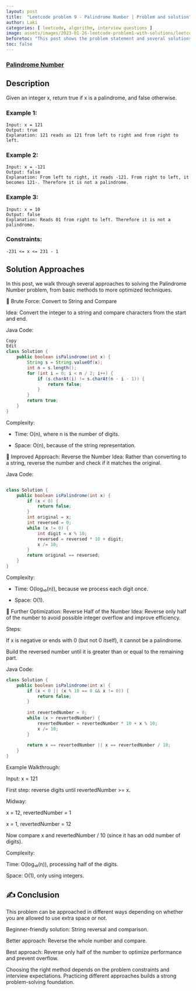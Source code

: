 ```yaml
---
layout: post
title:  "Leetcode problem 9 - Palindrome Number | Problem and solution"
author: Laki
categories: [ leetcode, algorithm, interview questions ]
image: assets/images/2023-01-26-leetcode-problem1-with-solutions/leetcode_meme1.png
beforetoc: "This post shows the problem statement and several solutions for leetcode Palindrome Number problem"
toc: false
---
```


### [Palindrome Number](https://leetcode.com/problems/palindrome-number/)

## Description
Given an integer x, return true if x is a 
palindrome, and false otherwise.

### Example 1:
```
Input: x = 121
Output: true
Explanation: 121 reads as 121 from left to right and from right to left.
```
### Example 2:
```
Input: x = -121
Output: false
Explanation: From left to right, it reads -121. From right to left, it becomes 121-. Therefore it is not a palindrome.
```
### Example 3:
```
Input: x = 10
Output: false
Explanation: Reads 01 from right to left. Therefore it is not a palindrome.
``` 

### Constraints:
```
-231 <= x <= 231 - 1
```

## Solution Approaches
In this post, we walk through several approaches to solving the Palindrome Number problem, from basic methods to more optimized techniques.

🔹 Brute Force: Convert to String and Compare

Idea:
Convert the integer to a string and compare characters from the start and end.

Java Code:

```java
Copy
Edit
class Solution {
    public boolean isPalindrome(int x) {
        String s = String.valueOf(x);
        int n = s.length();
        for (int i = 0; i < n / 2; i++) {
            if (s.charAt(i) != s.charAt(n - i - 1)) {
                return false;
            }
        }
        return true;
    }
}
```
Complexity:

- Time: O(n), where n is the number of digits.

- Space: O(n), because of the string representation.


🔹 Improved Approach: Reverse the Number
Idea:
Rather than converting to a string, reverse the number and check if it matches the original.

Java Code:

```java

class Solution {
    public boolean isPalindrome(int x) {
        if (x < 0) {
            return false;
        }
        int original = x;
        int reversed = 0;
        while (x != 0) {
            int digit = x % 10;
            reversed = reversed * 10 + digit;
            x /= 10;
        }
        return original == reversed;
    }
}
```
Complexity:

- Time: O(log₁₀(n)), because we process each digit once.

- Space: O(1).

🔹 Further Optimization: Reverse Half of the Number
Idea:
Reverse only half of the number to avoid possible integer overflow and improve efficiency.

Steps:

If x is negative or ends with 0 (but not 0 itself), it cannot be a palindrome.

Build the reversed number until it is greater than or equal to the remaining part.

Java Code:

```java
class Solution {
    public boolean isPalindrome(int x) {
        if (x < 0 || (x % 10 == 0 && x != 0)) {
            return false;
        }
        
        int revertedNumber = 0;
        while (x > revertedNumber) {
            revertedNumber = revertedNumber * 10 + x % 10;
            x /= 10;
        }
        
        return x == revertedNumber || x == revertedNumber / 10;
    }
}
```
Example Walkthrough:

Input: x = 121

First step: reverse digits until revertedNumber >= x.

Midway:

x = 12, revertedNumber = 1

x = 1, revertedNumber = 12

Now compare x and revertedNumber / 10 (since it has an odd number of digits).

Complexity:

Time: O(log₁₀(n)), processing half of the digits.

Space: O(1), only using integers.

## ✍️ Conclusion
This problem can be approached in different ways depending on whether you are allowed to use extra space or not.

Beginner-friendly solution: String reversal and comparison.

Better approach: Reverse the whole number and compare.

Best approach: Reverse only half of the number to optimize performance and prevent overflow.

Choosing the right method depends on the problem constraints and interview expectations. Practicing different approaches builds a strong problem-solving foundation.
